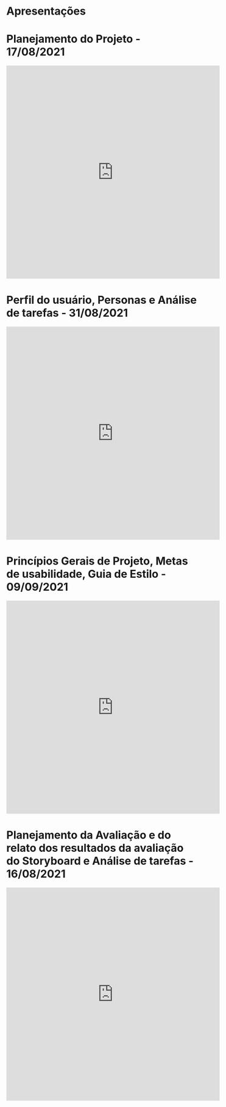 # Apresentações
# Planejamento do Projeto - 17/08/2021

<iframe width="560" height="560" src="https://www.youtube.com/embed/lGSk-LRmVQ0?start=2" title="YouTube video player" frameborder="0" allow="accelerometer; autoplay; clipboard-write; encrypted-media; gyroscope; picture-in-picture" allowfullscreen></iframe>

# Perfil do usuário, Personas e Análise de tarefas - 31/08/2021

<iframe width="560" height="560" src="https://www.youtube.com/embed/zwTVQGsLYUo" title="YouTube video player" frameborder="0" allow="accelerometer; autoplay; clipboard-write; encrypted-media; gyroscope; picture-in-picture" allowfullscreen></iframe>

# Princípios Gerais de Projeto, Metas de usabilidade, Guia de Estilo - 09/09/2021

<iframe width="560" height="560" src="https://www.youtube.com/embed/VsfHg3xTxPo" title="YouTube video player" frameborder="0" allow="accelerometer; autoplay; clipboard-write; encrypted-media; gyroscope; picture-in-picture" allowfullscreen></iframe>

# Planejamento da Avaliação e do relato dos resultados da avaliação do Storyboard e Análise de tarefas - 16/08/2021

<iframe width="560" height="560" src="https://www.youtube.com/embed/LofQjomFq0A" title="YouTube video player" frameborder="0" allow="accelerometer; autoplay; clipboard-write; encrypted-media; gyroscope; picture-in-picture" allowfullscreen></iframe>